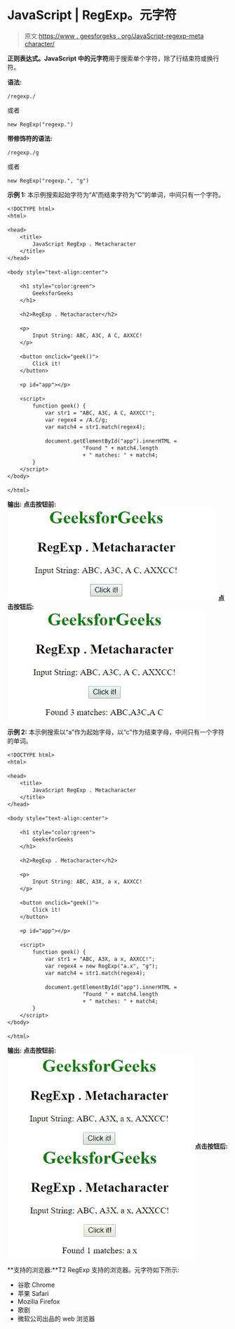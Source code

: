 # JavaScript | RegExp。元字符

> 原文:[https://www . geesforgeks . org/JavaScript-regexp-meta character/](https://www.geeksforgeeks.org/javascript-regexp-metacharacter/)

**正则表达式。JavaScript 中的元字符**用于搜索单个字符，除了行结束符或换行符。

**语法:**

```
/regexp./ 
```

或者

```
new RegExp("regexp.")
```

**带修饰符的语法:**

```
/regexp./g 
```

或者

```
new RegExp("regexp.", "g")
```

**示例 1:** 本示例搜索起始字符为“A”而结束字符为“C”的单词，中间只有一个字符。

```
<!DOCTYPE html>
<html>

<head>
    <title>
        JavaScript RegExp . Metacharacter
    </title>
</head>

<body style="text-align:center">

    <h1 style="color:green">
        GeeksforGeeks
    </h1>

    <h2>RegExp . Metacharacter</h2>

    <p>
        Input String: ABC, A3C, A C, AXXCC!
    </p>

    <button onclick="geek()">
        Click it!
    </button>

    <p id="app"></p>

    <script>
        function geek() {
            var str1 = "ABC, A3C, A C, AXXCC!";
            var regex4 = /A.C/g;
            var match4 = str1.match(regex4);

            document.getElementById("app").innerHTML =
                        "Found " + match4.length
                        + " matches: " + match4;
        }
    </script>
</body>

</html>                    
```

**输出:**
**点击按钮前:**
![dot](img/6a650c197fd566b2c0376dacd79aedfa.png)
**点击按钮后:**
![dot](img/62cb52ab5601f527b5ee75aa204ba4a8.png)

**示例 2:** 本示例搜索以“a”作为起始字母，以“c”作为结束字母，中间只有一个字符的单词。

```
<!DOCTYPE html>
<html>

<head>
    <title>
        JavaScript RegExp . Metacharacter
    </title>
</head>

<body style="text-align:center">

    <h1 style="color:green">
        GeeksforGeeks
    </h1>

    <h2>RegExp . Metacharacter</h2>

    <p>
        Input String: ABC, A3X, a x, AXXCC!
    </p>

    <button onclick="geek()">
        Click it!
    </button>

    <p id="app"></p>

    <script>
        function geek() {
            var str1 = "ABC, A3X, a x, AXXCC!";         
            var regex4 = new RegExp("a.x", "g");
            var match4 = str1.match(regex4);

            document.getElementById("app").innerHTML =
                        "Found " + match4.length
                        + " matches: " + match4;
        }
    </script>
</body>

</html>                    
```

**输出:**
**点击按钮前:**
![dot](img/0ab94e20f9ffef32af01ef123bed8db7.png)
**点击按钮后:**
![dot](img/3e08ba271b891fcd7296af4a5e2f473f.png)

**支持的浏览器:**T2 RegExp 支持的浏览器。元字符如下所示:

*   谷歌 Chrome
*   苹果 Safari
*   Mozilla Firefox
*   歌剧
*   微软公司出品的 web 浏览器